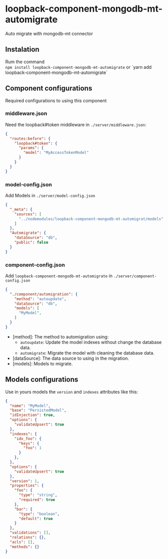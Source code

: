 # loopback-component-mongodb-mt-automigrate
Auto migrate with mongodb-mt connector

## Instalation
Rum the command  
`npm install loopback-component-mongodb-mt-automigrate`
or
´yarn add loopback-component-mongodb-mt-automigrate´

## Component configurations
Required configurations to using this component

### middleware.json
Need the loopback#token middleware in `./server/middleware.json`:
```json
{
  "routes:before": {
    "loopback#token": {
      "params": {
        "model": "MyAccessTokenModel"
      }
    }
  }
}
```
### model-config.json
Add Models in `./server/model-config.json`
```json
{
  "_meta": {
    "sources": [
      "../nodemodules/loopback-component-mongodb-mt-automigrat/models"
    ]
  },
  "Automigrate": {
    "dataSource": "db",
    "public": false
  }
}
```
### component-config.json
Add `loopback-component-mongodb-mt-automigrate` in `./server/component-config.json`
```json
{
  "./component/automigration": {
    "method": "autoupdate",
    "dataSource": "db",
    "models": [
      "MyModel",
    ]
  }
}
```
  * [method]: The method to automigration using:
     * `autoupdate`: Update the model indexes without change the database data.
     * `automigrate`: Migrate the model with cleaning the database data.
  * [dataSource]: The data source to using in the migration.
  * [models]: Models to migrate.

## Models configurations
Use in yours models the `version` and `indexes` attributes like this:
```json
{
  "name": "MyModel",
  "base": "PersistedModel",
  "idInjection": true,
  "options": {
    "validateUpsert": true
  },
  "indexes": {
    "idx_foo": {
      "keys": {
        "foo": 1
      }
    },
  },
  "options": {
    "validateUpsert": true
  },
  "version": 1,
  "properties": {
    "foo": {
      "type": "string",
      "required": true
    },
    "bar": {
      "type": "boolean",
      "default": true
    }
  },
  "validations": [],
  "relations": {},
  "acls": [],
  "methods": {}
}
```
